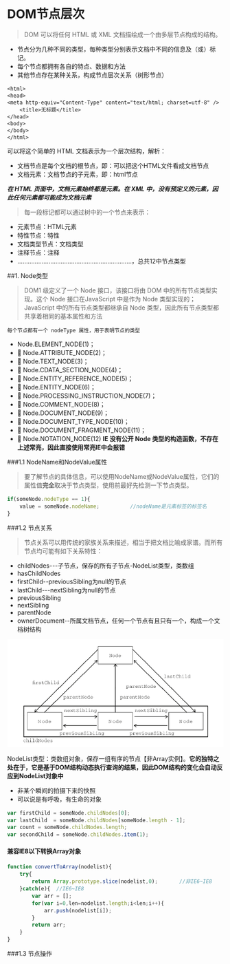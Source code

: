 # DOM节点层次

> DOM 可以将任何 HTML 或 XML 文档描绘成一个由多层节点构成的结构。
+ 节点分为几种不同的类型，每种类型分别表示文档中不同的信息及（或）标记。
+ 每个节点都拥有各自的特点、数据和方法
+ 其他节点存在某种关系，构成节点层次关系（树形节点）



```
<html>
<head>
<meta http-equiv="Content-Type" content="text/html; charset=utf-8" /> 
	<title>无标题</title>
</head>
<body>
</body>
</html>

```

可以将这个简单的 HTML 文档表示为一个层次结构，解析：
+ 文档节点是每个文档的根节点，即：可以把这个HTML文件看成文档节点
+ 文档元素：文档节点的子元素，即：html节点

***在 HTML 页面中，文档元素始终都是<html>元素。在 XML 中，没有预定义的元素，因此任何元素都可能成为文档元素***


> 每一段标记都可以通过树中的一个节点来表示：
+ 元素节点：HTML元素
+ 特性节点：特性
+ 文档类型节点：文档类型
+ 注释节点：注释
+ …………………………………………………………，总共12中节点类型


##1. Node类型

> DOM1 级定义了一个 Node 接口，该接口将由 DOM 中的所有节点类型实现。这个 Node 接口在JavaScript 中是作为 Node 类型实现的；JavaScript 中的所有节点类型都继承自 Node 类型，因此所有节点类型都共享着相同的基本属性和方法


	每个节点都有一个 nodeType 属性，用于表明节点的类型
+    Node.ELEMENT_NODE(1)；
+  Node.ATTRIBUTE_NODE(2)；
+  Node.TEXT_NODE(3)；
+  Node.CDATA_SECTION_NODE(4)；
+  Node.ENTITY_REFERENCE_NODE(5)；
+  Node.ENTITY_NODE(6)；
+  Node.PROCESSING_INSTRUCTION_NODE(7)；
+  Node.COMMENT_NODE(8)；
+  Node.DOCUMENT_NODE(9)；
+  Node.DOCUMENT_TYPE_NODE(10)；
+  Node.DOCUMENT_FRAGMENT_NODE(11)；
+  Node.NOTATION_NODE(12)
**IE 没有公开 Node 类型的构造函数，不存在上述常亮，因此直接使用常亮IE中会报错**


###1.1 NodeName和NodeValue属性

> 要了解节点的具体信息，可以使用NodeName或NodeValue属性，它们的属性值**完全**取决于节点类型，使用前最好先检测一下节点类型。

```javascript
if(someNode.nodeType == 1){
	value = someNode.nodeName;			//nodeName是元素标签的标签名
}

```

###1.2 节点关系

> 节点关系可以用传统的家族关系来描述，相当于把文档比喻成家谱。而所有节点均可能有如下关系特性：
+ childNodes---子节点，保存的所有子节点-NodeList类型，类数组
+ hasChildNodes
+ firstChild--previousSibling为null的节点
+ lastChild---nextSibling为null的节点
+ previousSibling
+ nextSibling
+ parentNode
+ ownerDocument--所属文档节点，任何一个节点有且只有一个，构成一个文档树结构


![节点关系图](../images/NodeRelations.png)

NodeList类型：类数组对象，保存一组有序的节点【非Array实例】。**它的独特之处在于，它是基于DOM结构动态执行查询的结果，因此DOM结构的变化会自动反应到NodeList对象中**
+ 非某个瞬间的拍摄下来的快照
+ 可以说是有呼吸，有生命的对象

```javascript
var firstChild = someNode.childNodes[0];
var lastChild  = someNode.childNodes[someNode.length - 1];
var count = someNode.childNodes.length;
var secondChild = someNode.childNodes.item(1);

```


#### 兼容IE8以下转换Array对象

```javascript
function convertToArray(nodelist){
	try{
		return Array.prototype.slice(nodelist,0);		//非IE6~IE8
	}catch(e){	//IE6~IE8
		var arr = [];
		for(var i=0,len=nodelist.length;i<len;i++){
			arr.push(nodelist[i]);
		}
		return arr;
	}
}

```

###1.3 节点操作

> 







